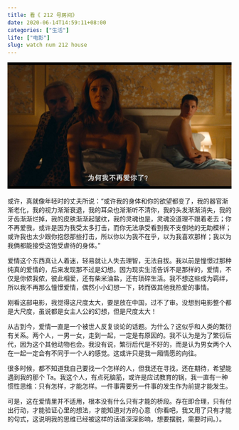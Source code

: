 ```yaml
---
title: 看《 212 号房间》
date: 2020-06-14T14:59:11+08:00
categories: ["生活"]
life: ["电影"]
slug: watch num 212 house
---
```


![为何我不再爱你了？](/images/watch212house.jpg "已经生活二十年的夫妻，为什么不再相爱了？")

或许，真就像年轻时的丈夫所说：“或许我的身体和你的欲望都变了，我的器官渐渐老化，我的视力渐渐衰退，我的耳朵也渐渐听不清你，我的头发渐渐消失，我的牙齿渐渐烂掉，我的皮肤渐渐起皱纹，我的灵魂也是，灵魂没道理不跟着老去；你不再爱我，或许是因为我受太多打击，而你无法承受看到我不支倒地的无助模样；或许我也太少跟你抱怨那些打击，所以你以为我不在乎，以为我喜欢那样；我以为我俩都能接受这饱受虐待的身体。”

爱情这个东西真让人着迷，轻易就让人失去理智，无法自拔。我以前是憧憬过那种纯真的爱情的，后来发现那不过是幻想。因为现实生活告诉不是那样的，爱情，不仅是你侬我侬，彼此相爱，还有柴米油盐，还有琐碎生活。我不想这些成为羁绊，所以我不再那么憧憬爱情，偶然小小幻想一下，转而做其他我热爱的事情。

刚看这部电影，我觉得这尺度太大，要是放在中国，过不了审。没想到电影整个都是大尺度，虽说都是女主人公的幻想，但是尺度太大！

从古到今，爱情一直是一个被世人反复谈论的话题。为什么？这似乎和人类的繁衍有关系。两个人，一男一女，走到一起，一定是有原因的。我不认为是为了繁衍后代，因为这个其他动物也会。我没有说，繁衍后代是不好的，而是认为男女两个人在一起一定会有不同于一个人的感觉。这或许只是我一厢情愿的向往。

很多时候，都不知道我自己要找一个怎样的人，但我还在寻找，还在期待，希望能遇到我的那个 Ta。我这个人，有点死脑筋，或许是应试教育的锅，我一直有一种惯性思维：只有怎样，才能怎样。一件事需要另一件事的发生作为前提才能发生。

可是，这在爱情里并不适用，根本没有什么只有才能的桥段。存在即合理，只有付出行动，才能验证心里的想法，才能知道对方的心意（你看吧，我又用了只有才能的句式，这说明我的思维已经被这样的话语深深影响，想要摆脱，需要时间。）。


